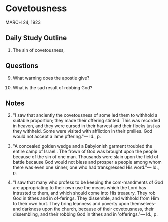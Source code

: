 # Covetousness
MARCH 24, 1923

## Daily Study Outline

1. The sin of covetousness,

## Questions

9. What warning does the apostle give? 

15. What is the sad result of robbing God? 

## Notes

2. "I saw that anciently the covetousness of some led them to withhold a suitable proportion; they made their offering stinted. This was recorded in heaven, and they were cursed in their harvest and their flocks just as they withheld. Some were visited with affliction in their pmilies. God would not accept a lame pffering."— Id., p.

4. "A concealed golden wedge and a Babylonish garment troubled the entire camp of Israel.. The frown of God was brought upon the people because of the sin of one man. Thousands were slain upon the field of battle because God would not bless and prosper a people among whom there was even one sinner, one who had transgressed His word."— Id., p.

5. "I saw that many who profess to be keeping the com-mandments of God are appropriating to their own use the means which the Lord has intrusted to them, and which should come into His treasury. They rob God in tithes and in of-ferings. They dissemble, and withhold from Him to their own hurt. They bring leanness and poverty upon themselves-and darkness upon the church, because of their covetousness, their dissembling, and their robbing God in tithes and in 'offerings."— Id., p.

